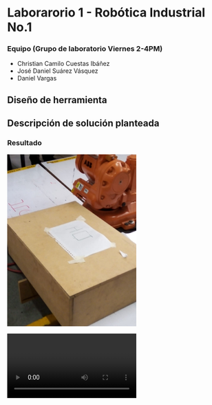 # Laborarorio 1 - Robótica Industrial No.1

### Equipo (Grupo de laboratorio Viernes 2-4PM)
- Christian Camilo Cuestas Ibáñez
- José Daniel Suárez Vásquez
- Daniel Vargas

## Diseño de herramienta

## Descripción de solución planteada

### Resultado

<img src="MULTIMEDIA/Resultado2.jpg"  width="300" height="400">

[comment]: <> (Insertar enlace al video 'PrimeraEscritura.mp4' ubicado en la carpeta multimedia del repositorio)

![PrimeraEscritura](MULTIMEDIA/PrimeraEscritura.mp4)
